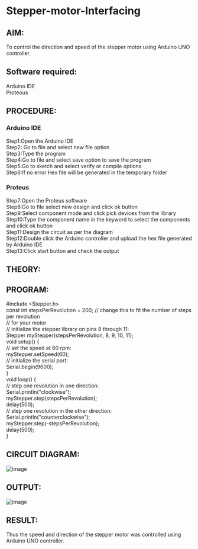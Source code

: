 # Stepper-motor-Interfacing

##  AIM:
To control the direction and speed of the stepper motor using Arduino UNO controller.

## Software required:
Arduino IDE </br>
Proteous

## PROCEDURE:
### Arduino IDE
Step1:Open the Arduino IDE </br>
Step2: Go to file and select new file option </br>
Step3:Type the program </br>
Step4:Go to file and select save option to save the program </br>
Step5:Go to sketch and select verify or compile options </br>
Step6:If no error Hex file will be generated in the temporary folder </br>
### Proteus
Step7:Open the Proteus software </br>
Step8:Go to file select new design and click ok button </br>
Step9:Select component mode and click pick devices from the library </br>
Step10:Type the component name in the keyword to select the components and click ok button </br>
Step11:Design the circuit as per the diagram </br>
Step12:Double click the Arduino controller and upload the hex file generated by Arduino IDE </br>
Step13:Click start button and check the output

## THEORY:

## PROGRAM:
#include <Stepper.h></br>
const int stepsPerRevolution = 200; // change this to fit the number of steps per revolution</br>
// for your motor</br>
// initialize the stepper library on pins 8 through 11:</br>
Stepper myStepper(stepsPerRevolution, 8, 9, 10, 11);</br>
void setup() {</br>
// set the speed at 60 rpm:</br>
myStepper.setSpeed(60);</br>
// initialize the serial port:</br>
Serial.begin(9600);</br>
}</br>
void loop() {</br>
// step one revolution in one direction:</br>
Serial.println("clockwise");</br>
myStepper.step(stepsPerRevolution);</br>
delay(500);</br>
// step one revolution in the other direction:</br>
Serial.println("counterclockwise");</br>
myStepper.step(-stepsPerRevolution);</br>
delay(500);</br>
}</br>

## CIRCUIT DIAGRAM:
![image](https://github.com/AMANKUMAR2541/Stepper-motor-Interfacing-/assets/132323363/1e7dab02-d4de-4868-b253-164765048443)


## OUTPUT:
![image](https://github.com/AMANKUMAR2541/Stepper-motor-Interfacing-/assets/132323363/e8fa9a02-7510-445a-a15d-2ccafacbd449)


## RESULT:
Thus the speed and direction of the stepper motor was controlled using Arduino UNO controller.
